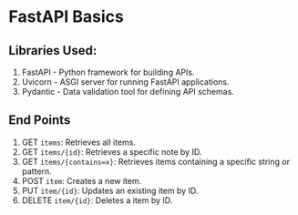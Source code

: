 # FastAPI Basics

## Libraries Used:
1. FastAPI - Python framework for building APIs.
1. Uvicorn - ASGI server for running FastAPI applications.
1. Pydantic - Data validation tool for defining API schemas.

## End Points
1. GET `items`: Retrieves all items.
1. GET `items/{id}`: Retrieves a specific note by ID.
1. GET `items/{contains=x}`: Retrieves items containing a specific string or pattern.
1. POST `item`: Creates a new item.
1. PUT `item/{id}`: Updates an existing item by ID.
1. DELETE `item/{id}`: Deletes a item by ID.
